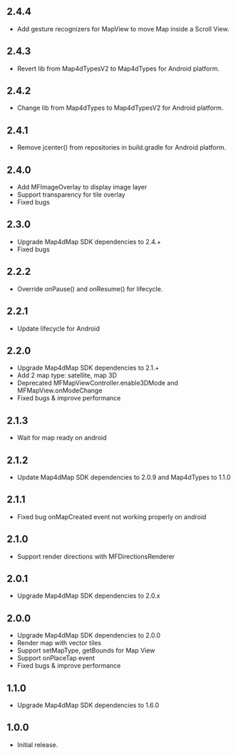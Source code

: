 ## 2.4.4

* Add  gesture recognizers for MapView to move Map inside a Scroll View.

## 2.4.3

* Revert lib from Map4dTypesV2 to Map4dTypes for Android platform.

## 2.4.2

* Change lib from Map4dTypes to Map4dTypesV2 for Android platform.

## 2.4.1

* Remove jcenter() from repositories in build.gradle for Android platform.

## 2.4.0

* Add MFImageOverlay to display image layer
* Support transparency for tile overlay
* Fixed bugs

## 2.3.0

* Upgrade Map4dMap SDK dependencies to 2.4.+
* Fixed bugs

## 2.2.2

* Override onPause() and onResume() for lifecycle.

## 2.2.1

* Update lifecycle for Android

## 2.2.0

* Upgrade Map4dMap SDK dependencies to 2.1.+
* Add 2 map type: satellite, map 3D
* Deprecated MFMapViewController.enable3DMode and MFMapView.onModeChange
* Fixed bugs & improve performance

## 2.1.3

* Wait for map ready on android

## 2.1.2

* Update Map4dMap SDK dependencies to 2.0.9 and Map4dTypes to 1.1.0

## 2.1.1

* Fixed bug onMapCreated event not working properly on android

## 2.1.0

* Support render directions with MFDirectionsRenderer

## 2.0.1

* Upgrade Map4dMap SDK dependencies to 2.0.x

## 2.0.0

* Upgrade Map4dMap SDK dependencies to 2.0.0
* Render map with vector tiles
* Support setMapType, getBounds for Map View
* Support onPlaceTap event
* Fixed bugs & improve performance

## 1.1.0

* Upgrade Map4dMap SDK dependencies to 1.6.0

## 1.0.0

* Initial release.